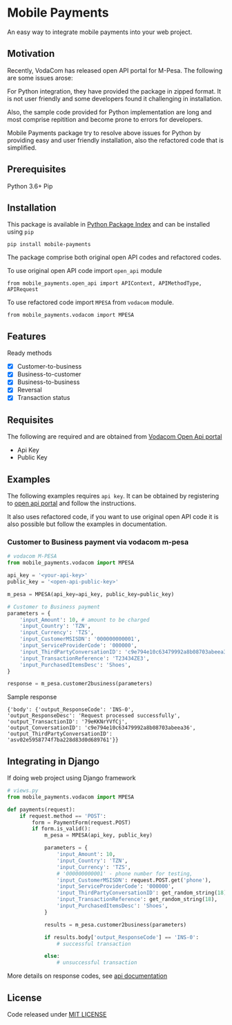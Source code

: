 # Mobile Payments

An easy way to integrate mobile payments into your web project.

## Motivation

Recently, VodaCom has released open API portal for M-Pesa. The following are some issues arose:

For Python integration, they have provided the package in zipped format. It is not user friendly and some developers found it challenging in installation.

Also, the sample code provided for Python implementation are long and most comprise repitition and become prone to errors for developers.

Mobile Payments package try to resolve above issues for Python by providing easy and user friendly installation, also the refactored code that is simplified.

## Prerequisites

Python 3.6+
Pip

## Installation

This package is available in [Python Package Index](https://pypi.org/project/mobile-payments/) and can be installed using `pip`

```
pip install mobile-payments
```

The package comprise both original open API codes and refactored codes.

To use original open API code import `open_api` module

```
from mobile_payments.open_api import APIContext, APIMethodType, APIRequest
```

To use refactored code import `MPESA` from `vodacom` module.

```
from mobile_payments.vodacom import MPESA
```

## Features

Ready methods

- [x] Customer-to-business
- [x] Business-to-customer
- [x] Business-to-business
- [x] Reversal
- [x] Transaction status

## Requisites

The following are required and are obtained from [Vodacom Open Api portal](https://openapiportal.m-pesa.com/login)

- Api Key
- Public Key

## Examples

The following examples requires `api key`. It can be obtained by registering to [open api portal](https://openapiportal.m-pesa.com) and follow the instructions.

It also uses refactored code, if you want to use original open API code it is also possible but follow the examples in documentation.

### Customer to Business payment via vodacom m-pesa

```python
# vodacom M-PESA
from mobile_payments.vodacom import MPESA

api_key = '<your-api-key>'
public_key = '<open-api-public-key>'

m_pesa = MPESA(api_key=api_key, public_key=public_key)

# Customer to Business payment
parameters = {
    'input_Amount': 10, # amount to be charged
    'input_Country': 'TZN',
    'input_Currency': 'TZS',
    'input_CustomerMSISDN': '000000000001',
    'input_ServiceProviderCode': '000000',
    'input_ThirdPartyConversationID': 'c9e794e10c63479992a8b08703abeea36',
    'input_TransactionReference': 'T23434ZE3',
    'input_PurchasedItemsDesc': 'Shoes',
}

response = m_pesa.customer2business(parameters)
```

Sample response

```
{'body': {'output_ResponseCode': 'INS-0',
'output_ResponseDesc': 'Request processed successfully',
'output_TransactionID': '79eKKNrYVfCj',
'output_ConversationID': 'c9e794e10c63479992a8b08703abeea36', 'output_ThirdPartyConversationID': 'asv02e5958774f7ba228d83d0d689761'}}
```

## Integrating in Django

If doing web project using Django framework

```python
# views.py
from mobile_payments.vodacom import MPESA

def payments(request):
    if request.method == 'POST':
        form = PaymentForm(request.POST)
        if form.is_valid():
            m_pesa = MPESA(api_key, public_key)

            parameters = {
                'input_Amount': 10,
                'input_Country': 'TZN',
                'input_Currency': 'TZS',
                # '000000000001' - phone number for testing,
                'input_CustomerMSISDN': request.POST.get('phone'),
                'input_ServiceProviderCode': '000000',
                'input_ThirdPartyConversationID': get_random_string(18),
                'input_TransactionReference': get_random_string(18),
                'input_PurchasedItemsDesc': 'Shoes',
            }

            results = m_pesa.customer2business(parameters)

            if results.body['output_ResponseCode'] == 'INS-0':
                # successful transaction

            else:
                # unsuccessful transaction

```

More details on response codes, see [api documentation](https://openapiportal.m-pesa.com/api-documentation)

## License

Code released under [MIT LICENSE](https://github.com/ZendaInnocent/mobile-payments/blob/main/LICENSE)
